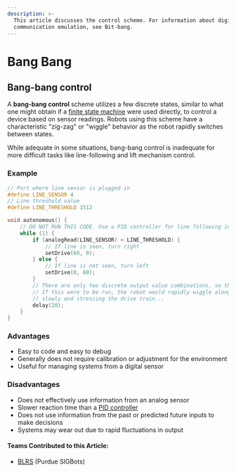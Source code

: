 ```yaml
---
description: >-
  This article discusses the control scheme. For information about digital
  communication emulation, see Bit-bang.
---
```


# Bang Bang

## Bang-bang control

A **bang-bang control** scheme utilizes a few discrete states, similar to what one might obtain if a [finite state machine](../general/finite-state-machine.md) were used directly, to control a device based on sensor readings. Robots using this scheme have a characteristic "zig-zag" or "wiggle" behavior as the robot rapidly switches between states.

While adequate in some situations, bang-bang control is inadequate for more difficult tasks like line-following and lift mechanism control.

### Example

```c
// Port where line sensor is plugged in
#define LINE_SENSOR 4
// Line threshold value
#define LINE_THRESHOLD 1512

void autonomous() {
    // DO NOT RUN THIS CODE. Use a PID controller for line following instead.
    while (1) {
        if (analogRead(LINE_SENSOR) < LINE_THRESHOLD) {
            // If line is seen, turn right
            setDrive(60, 0);
        } else {
            // If line is not seen, turn left
            setDrive(0, 60);
        }
        // There are only two discrete output value combinations, so this is a bang-bang controller
        // If this were to be run, the robot would rapidly wiggle along the line, moving very
        // slowly and stressing the drive train...
        delay(20);
    }
}
```

### Advantages

* Easy to code and easy to debug
* Generally does not require calibration or adjustment for the environment
* Useful for managing systems from a digital sensor

### Disadvantages

* Does not effectively use information from an analog sensor
* Slower reaction time than a [PID controller](pid-controller.md)
* Does not use information from the past or predicted future inputs to make decisions
* Systems may wear out due to rapid fluctuations in output

#### Teams Contributed to this Article:

* [BLRS](https://purduesigbots.com/) \(Purdue SIGBots\)


